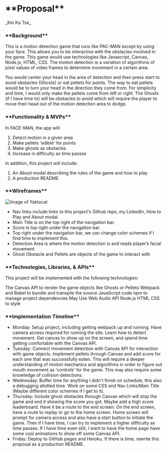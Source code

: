 <h1> **Proposal** </h1>
_Kin Ka Tse_

<h3> **Background** </h3>

This is a motion detection game that runs like PAC-MAN except by using your face. This allows you to be interactive with the obstacles involved in the game. This game would use technologies like Javascript, Canvas, Node.js, HTML, CSS. The motion detection is a variation of algorithms of pixel values of video frames to determine movement in a certain area.

You would center your head in the area of detection and then press start to avoid obstacles (Ghosts) or eat pellets for points. The way to eat pellets would be to turn your head in the direction they come from. For simplicity and time, I would only make the pellets come from left or right. The Ghosts (if I have time to) will be obstacles to avoid which will require the player to move their head out of the motion detection area to dodge.

<h3> **Functionality & MVPs** </h3>

In FACE-MAN, the app will:

1. Detect motion in a given area
2. Make pellets 'edible' for points
3. Make ghosts as obstacles
4. Increase in difficulty as time passes

In addition, this project will include:

1. An About modal describing the rules of the game and how to play
2. A production README

<h3> **Wireframes** </h3>

![Image of Yaktocat](https://media.discordapp.net/attachments/597985513701376013/869198239096770570/FACE-MAN_Wireframes.png?width=894&height=670)

* Nav links include links to this project's Github repo, my LinkedIn, How to Play and About modal.
* Main Title is on the top right of the navigation bar.
* Score is top right under the navigation bar.
* Top right under the navigation bar, we can change color schemes if I find time to implement this.
* Detection Area is where the motion detection is and reads player’s facial movement
* Ghost Obstacle and Pellets are objects of the game to interact with

<h3> **Technologies, Libraries, & APIs** </h3>

This project will be implemented with the following technologies:

The Canvas API to render the game objects like Ghosts or Pellets
Webpack and Babel to bundle and transpile the source JavaScript code
npm to manage project dependencies
May Use Web Audio API
Node.js
HTML
CSS to style

<h3> **Implementation Timeline** </h3>

* Monday: Setup project, including getting webpack up and running. Have camera access required for running the site. Learn how to detect movement. Get canvas to show up on the screen, and spend time getting comfortable with the Canvas API.
* Tuesday: Connect movement detection with Canvas API for interaction with game objects. Implement pellets through Canvas and add score for each one that was successfully eaten. This will require a deeper understanding of motion mechanics and algorithms in order to figure out mouth movement as 'controls' for the game. This may also require some knowledge of collision detections.
* Wednesday: Buffer time for anything I didn't finish on schedule, this also a debugging allotted time. Work on some CSS and Nav Links/Main Title (Maybe different color schemes if I get to it).
* Thursday: Include ghost obstacles through Canvas which will stop the game and end it showing the score you got. Maybe add a high score leaderboard. Have it be a route to the end screen. On the end screen, have a route to replay or go to the home screen. Home screen will prompt for camera access and also have a start button to initiate the game. Then if I have time, I can try to implement a higher difficulty as time passes. If I have time even still, I want to have the home page have some cool animations to show off some Canvas API.
* Friday: Deploy to GitHub pages and Heroku. If there is time, rewrite this proposal as a production README.